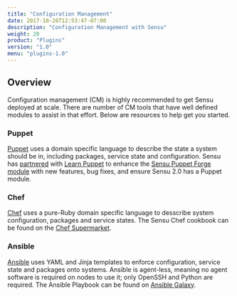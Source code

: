 ```yaml
---
title: "Configuration Management"
date: 2017-10-26T12:53:47-07:00
description: "Configuration Management with Sensu"
weight: 20
product: "Plugins"
version: "1.0"
menu: "plugins-1.0"
---
```


## Overview
Configuration management (CM) is highly recommended to get Sensu deployed at scale.
There are number of CM tools that have well defined modules to assist in that effort. 
Below are resources to help get you started.

### Puppet
[Puppet][1] uses a domain specific language to describe the state a system should be in, including packages, service state and configuration.
Sensu has [partnered][8] with [Learn Puppet][7] to enhance the [Sensu Puppet Forge module][2] with new features, bug fixes, and ensure Sensu 2.0 has a Puppet module.

### Chef
[Chef][3] uses a pure-Ruby domain specific language to desscribe system configuration, packages and service states. The Sensu Chef cookbook can be found on the [Chef Supermarket][4].

### Ansible
[Ansible][5] uses YAML and Jinja templates to enforce configuration, service state and packages onto systems. Ansible is agent-less, meaning no agent software is required on nodes to use it; only OpenSSH and Python are required. The Ansible Playbook can be found on [Ansible Galaxy][6].

[1]: https://puppet.com/
[2]: https://forge.puppet.com/sensu/sensu
[3]: https://www.chef.io/
[4]: https://supermarket.chef.io/cookbooks/sensu
[5]: https://www.ansible.com/
[6]: https://galaxy.ansible.com/sensu/sensu/
[7]: https://learn.puppet.com/
[8]: https://blog.sensuapp.org/a-better-experience-for-sensu-puppet-users-a1f9cf1ab46

